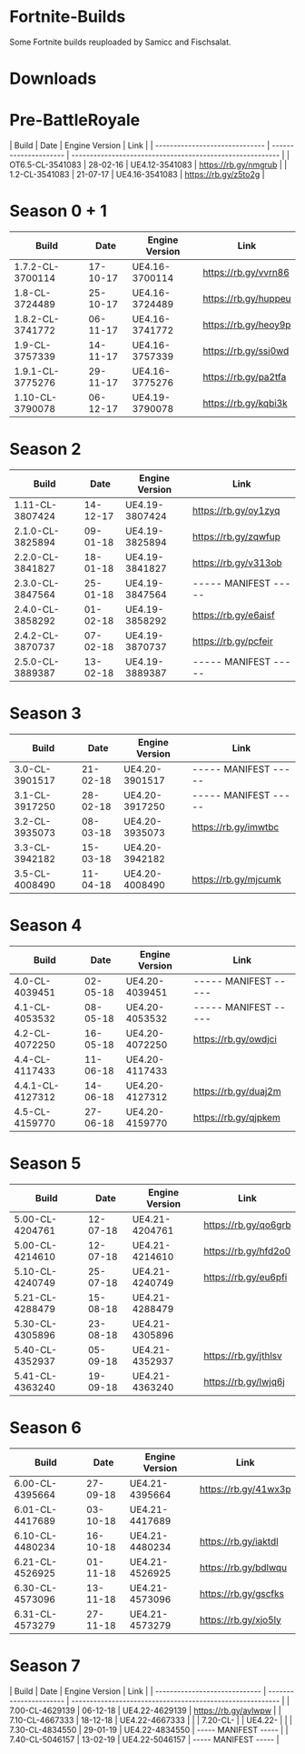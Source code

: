 # Fortnite-Builds
Some Fortnite builds reuploaded by Samicc and Fischsalat.

# Downloads

# Pre-BattleRoyale
| Build                  	 | Date          	 | Engine Version	    |		    Link             |
| ------------------------------ | --------------------- | --------------------------------------------------------- |
| OT6.5-CL-3541083        	 |  28-02-16	   	 | UE4.12-3541083	    |		https://rb.gy/nmgrub |
| 1.2-CL-3541083         	 |  21-07-17      	 | UE4.16-3541083	    |		https://rb.gy/z5to2g |

# Season 0 + 1
| Build                   	| Date          	 | Engine Version	    |		    Link             |
| ----------------------------- | ---------------------- | ------------------------ | ------------------------------ |
| 1.7.2-CL-3700114        	| 17-10-17      	 | UE4.16-3700114	    |	        https://rb.gy/vvrn86 |
| 1.8-CL-3724489          	| 25-10-17       	 | UE4.16-3724489	    |		https://rb.gy/huppeu |
| 1.8.2-CL-3741772        	| 06-11-17      	 | UE4.16-3741772	    |		https://rb.gy/heoy9p |
| 1.9-CL-3757339          	| 14-11-17       	 | UE4.16-3757339	    |		https://rb.gy/ssi0wd |
| 1.9.1-CL-3775276        	| 29-11-17       	 | UE4.16-3775276	    |		https://rb.gy/pa2tfa |
| 1.10-CL-3790078	  	| 06-12-17	   	 | UE4.19-3790078	    |		https://rb.gy/kqbi3k |
 
# Season 2
| Build                         | Date           	 |  Engine Version	    |		    Link             |
| ----------------------------- | ---------------------- | ------------------------ |------------------------------- |
| 1.11-CL-3807424         	| 14-12-17		 | UE4.19-3807424	    |		https://rb.gy/oy1zyq |
| 2.1.0-CL-3825894        	| 09-01-18	  	 | UE4.19-3825894	    |		https://rb.gy/zqwfup |
| 2.2.0-CL-3841827        	| 18-01-18	  	 | UE4.19-3841827	    |		https://rb.gy/v313ob |
| 2.3.0-CL-3847564        	| 25-01-18	  	 | UE4.19-3847564	    |		----- MANIFEST ----- |
| 2.4.0-CL-3858292        	| 01-02-18	  	 | UE4.19-3858292	    |		https://rb.gy/e6aisf |
| 2.4.2-CL-3870737        	| 07-02-18	  	 | UE4.19-3870737	    |		https://rb.gy/pcfeir |
| 2.5.0-CL-3889387        	| 13-02-18       	 | UE4.19-3889387	    |		----- MANIFEST ----- |

# Season 3
| Build                         | Date           	 |  Engine Version	    |		    Link             |
| ----------------------------- | ---------------------- | ------------------------ | ------------------------------ |
| 3.0-CL-3901517	 	| 21-02-18	   	 | UE4.20-3901517	    |		----- MANIFEST ----- |
| 3.1-CL-3917250	  	| 28-02-18       	 | UE4.20-3917250	    |		----- MANIFEST ----- |
| 3.2-CL-3935073	  	| 08-03-18       	 | UE4.20-3935073 	    | 		https://rb.gy/imwtbc |
| 3.3-CL-3942182          	| 15-03-18       	 | UE4.20-3942182           |                                |
| 3.5-CL-4008490          	| 11-04-18       	 | UE4.20-4008490	    | 		https://rb.gy/mjcumk |

# Season 4
| Build                         | Date           	 |  Engine Version	    |		    Link             |
| ----------------------------- | ---------------------- | ------------------------ | ------------------------------ |
| 4.0-CL-4039451          	| 02-05-18       	 | UE4.20-4039451	    |		----- MANIFEST ----- |
| 4.1-CL-4053532          	| 08-05-18       	 | UE4.20-4053532	    |		----- MANIFEST ----- |
| 4.2-CL-4072250          	| 16-05-18	 	 | UE4.20-4072250 	    | 		https://rb.gy/owdjci |
| 4.4-CL-4117433          	| 11-06-18       	 | UE4.20-4117433  	    |                                |
| 4.4.1-CL-4127312        	| 14-06-18       	 | UE4.20-4127312 	    |		https://rb.gy/duaj2m |
| 4.5-CL-4159770          	| 27-06-18       	 | UE4.20-4159770 	    |		https://rb.gy/qjpkem |

# Season 5
| Build                         | Date           	 |  Engine Version	    |		    Link             |
| ----------------------------- | ---------------------- | ------------------------ | ------------------------------ |
| 5.00-CL-4204761  	  	| 12-07-18       	 | UE4.21-4204761	    |		https://rb.gy/qo6grb |
| 5.00-CL-4214610	  	| 12-07-18       	 | UE4.21-4214610	    |		https://rb.gy/hfd2o0 |
| 5.10-CL-4240749         	| 25-07-18       	 | UE4.21-4240749	    |		https://rb.gy/eu6pfi |
| 5.21-CL-4288479         	| 15-08-18       	 | UE4.21-4288479 	    |                                |
| 5.30-CL-4305896         	| 23-08-18       	 | UE4.21-4305896	    |                                |
| 5.40-CL-4352937         	| 05-09-18       	 | UE4.21-4352937	    |		https://rb.gy/jthlsv |
| 5.41-CL-4363240         	| 19-09-18       	 | UE4.21-4363240	    |		https://rb.gy/lwjq6j |

# Season 6
| Build                         | Date           	 |  Engine Version	    |		    Link             |
| ----------------------------- | ---------------------- | ------------------------ | ------------------------------ |
| 6.00-CL-4395664         	| 27-09-18       	 | UE4.21-4395664	    |		https://rb.gy/41wx3p |
| 6.01-CL-4417689         	| 03-10-18       	 | UE4.21-4417689	    |                                |
| 6.10-CL-4480234   	  	| 16-10-18       	 | UE4.21-4480234	    |		https://rb.gy/iaktdl |
| 6.21-CL-4526925         	| 01-11-18       	 | UE4.21-4526925	    |		https://rb.gy/bdlwqu |
| 6.30-CL-4573096         	| 13-11-18       	 | UE4.21-4573096	    |		https://rb.gy/gscfks |
| 6.31-CL-4573279      	  	| 27-11-18       	 | UE4.21-4573279	    |		https://rb.gy/xjo5ly |

# Season 7
| Build                         | Date           	 |  Engine Version	    |		    Link             |
| ----------------------------- | ---------------------- | --------------------------------------------------------- |
| 7.00-CL-4629139         	| 06-12-18       	 | UE4.22-4629139	    |		https://rb.gy/aylwpw |
| 7.10-CL-4667333	       	| 18-12-18             	 | UE4.22-4667333	    |		            	     |
| 7.20-CL-	          	|                	 | UE4.22-		    |				     |
| 7.30-CL-4834550         	| 29-01-19       	 | UE4.22-4834550	    |		----- MANIFEST ----- |
| 7.40-CL-5046157         	| 13-02-19       	 | UE4.22-5046157	    |		----- MANIFEST ----- |
